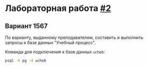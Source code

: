 # Лабораторная работа [#2](https://se.ifmo.ru/courses/db#lab2)

## Вариант 1567


По варианту, выданному преподавателем, составить и выполнить запросы к базе данных "Учебный процесс".

Команда для подключения к базе данных `ucheb`:

```bash
psql -h pg -d ucheb
```
